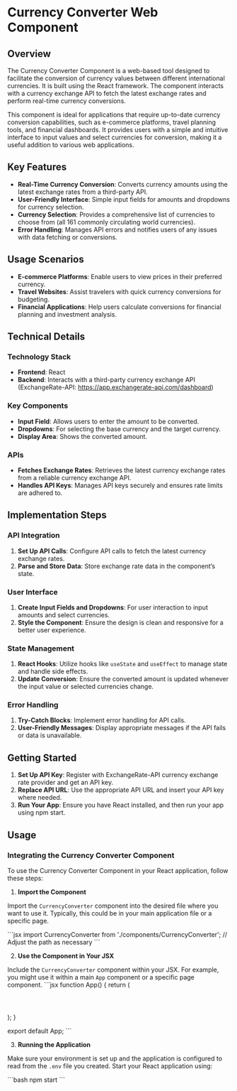 # Currency Converter Web Component

## Overview
The Currency Converter Component is a web-based tool designed to facilitate the conversion of currency values between different international currencies. It is built using the React framework. The component interacts with a currency exchange API to fetch the latest exchange rates and perform real-time currency conversions.

This component is ideal for applications that require up-to-date currency conversion capabilities, such as e-commerce platforms, travel planning tools, and financial dashboards. It provides users with a simple and intuitive interface to input values and select currencies for conversion, making it a useful addition to various web applications.

## Key Features

- **Real-Time Currency Conversion**: Converts currency amounts using the latest exchange rates from a third-party API.
- **User-Friendly Interface**: Simple input fields for amounts and dropdowns for currency selection.
- **Currency Selection**: Provides a comprehensive list of currencies to choose from (all 161 commonly circulating world currencies).
- **Error Handling**: Manages API errors and notifies users of any issues with data fetching or conversions.

## Usage Scenarios

- **E-commerce Platforms**: Enable users to view prices in their preferred currency.
- **Travel Websites**: Assist travelers with quick currency conversions for budgeting.
- **Financial Applications**: Help users calculate conversions for financial planning and investment analysis.

## Technical Details
### Technology Stack
- **Frontend**: React
- **Backend**: Interacts with a third-party currency exchange API (ExchangeRate-API: https://app.exchangerate-api.com/dashboard)

### Key Components

- **Input Field**: Allows users to enter the amount to be converted.
- **Dropdowns**: For selecting the base currency and the target currency.
- **Display Area**: Shows the converted amount.

### APIs

- **Fetches Exchange Rates**: Retrieves the latest currency exchange rates from a reliable currency exchange API.
- **Handles API Keys**: Manages API keys securely and ensures rate limits are adhered to.

## Implementation Steps

### API Integration

1. **Set Up API Calls**: Configure API calls to fetch the latest currency exchange rates.
2. **Parse and Store Data**: Store exchange rate data in the component’s state.

### User Interface

1. **Create Input Fields and Dropdowns**: For user interaction to input amounts and select currencies.
2. **Style the Component**: Ensure the design is clean and responsive for a better user experience.

### State Management

1. **React Hooks**: Utilize hooks like `useState` and `useEffect` to manage state and handle side effects.
2. **Update Conversion**: Ensure the converted amount is updated whenever the input value or selected currencies change.

### Error Handling

1. **Try-Catch Blocks**: Implement error handling for API calls.
2. **User-Friendly Messages**: Display appropriate messages if the API fails or data is unavailable.

## Getting Started
1. **Set Up API Key**: Register with ExchangeRate-API currency exchange rate provider and get an API key.
2. **Replace API URL**: Use the appropriate API URL and insert your API key where needed.
3. **Run Your App**: Ensure you have React installed, and then run your app using npm start.

## Usage

### Integrating the Currency Converter Component

To use the Currency Converter Component in your React application, follow these steps:

1. **Import the Component**

Import the `CurrencyConverter` component into the desired file where you want to use it. Typically, this could be in your main application file or a specific page.

\```jsx
import CurrencyConverter from './components/CurrencyConverter'; // Adjust the path as necessary
\```

 2. **Use the Component in Your JSX**

Include the `CurrencyConverter` component within your JSX. For example, you might use it within a main `App` component or a specific page component.
\```jsx
function App() {
  return (
    <div className="App">
      <header className="App-header">
        <CurrencyConverter></CurrencyConverter>
      </header>
    </div>
  );
}

export default App;
\```

3. **Running the Application**

Make sure your environment is set up and the application is configured to read from the `.env` file you created. Start your React application using:

\```bash
npm start
\```

